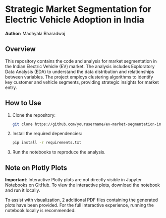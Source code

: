 # Strategic Market Segmentation for Electric Vehicle Adoption in India

**Author:** Madhyala Bharadwaj

## Overview
This repository contains the code and analysis for market segmentation in the Indian Electric Vehicle (EV) market. The analysis includes Exploratory Data Analysis (EDA) to understand the data distribution and relationships between variables. The project employs clustering algorithms to identify key customer and vehicle segments, providing strategic insights for market entry. 


## How to Use
1. Clone the repository:
    ```bash
    git clone https://github.com/yourusername/ev-market-segmentation-india.git
    ```
2. Install the required dependencies:
    ```bash
    pip install -r requirements.txt
    ```
3. Run the notebooks to reproduce the analysis.

## Note on Plotly Plots
**Important**: Interactive Plotly plots are not directly visible in Jupyter Notebooks on GitHub. To view the interactive plots, download the notebook and run it locally. 

To assist with visualization, 2 additional PDF files containing the generated plots have been provided. For the full interactive experience, running the notebook locally is recommended.
